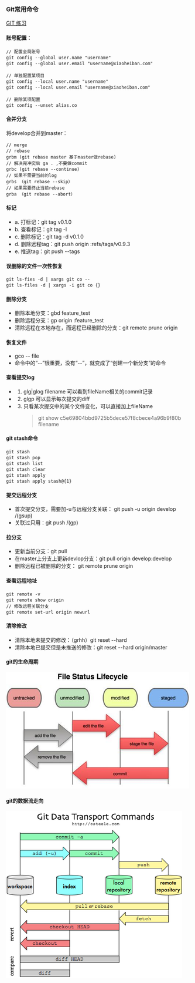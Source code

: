 ### Git常用命令
[GIT 练习](https://learngitbranching.js.org/?locale=zh_CN)
 

#### 账号配置：
```
// 配置全局账号
git config --global user.name "username"
git config --global user.email "username@xiaoheiban.com"

// 单独配置某项目
git config --local user.name "username"
git config --local user.email "username@xiaoheiban.com"

// 删除某项配置
git config --unset alias.co
```

#### 合并分支
将develop合并到master：

```
// merge
// rebase 
grbm (git rebase master 基于master做rebase)
// 解决完冲突后 ga . ,不要做commit 
grbc (git rebase --continue)
// 如果不需要当前的log
grbs （git rebase --skip）
// 如果需要终止当前rebase
grba （git rebase --abort）
```

#### 标记
- a. 打标记：git tag v0.1.0
- b. 查看标记：git tag -l
- c. 删除标记：git tag -d v0.1.0
- d. 删除远程tag：git push origin :refs/tags/v0.9.3
- e. 推送tag：git push --tags

#### 误删除的文件一次性恢复
```
git ls-fies -d | xargs git co --
git ls-files -d | xargs -i git co {}
```


#### 删除分支
- 删除本地分支：gbd feature_test
- 删除远程分支：gp origin :feature_test
- 清除远程在本地存在，而远程已经删除的分支：git remote prune origin

#### 恢复文件
- gco -- file
- 命令中的“--”很重要，没有“--”，就变成了“创建一个新分支”的命令

#### 查看提交log
- 1. glg|glog filename
可以看到fileName相关的commit记录
- 2. glgp
可以显示每次提交的diff
- 3. 只看某次提交中的某个文件变化，可以直接加上fileName
        > git show c5e69804bbd9725b5dece57f8cbece4a96b9f80b filename


#### git stash命令
```
git stash
git stash pop
git stash list
git stash clear
git stash apply
git stash apply stash@{1}
```


#### 提交远程分支
- 首次提交分支，需要加-u与远程分支关联： git push -u origin develop /(gsup)
- 关联过只用：git push /(gp)


#### 拉分支
- 更新当前分支：git pull
- 在master上分支上更新devlop分支：git pull origin develop:develop
- 删除远程已被删除的分支： git remote prune origin

#### 查看远程地址

```
git remote -v
git remote show origin
// 修改远程关联分支
git remote set-url origin newurl
```


#### 清除修改
- 清除本地未提交的修改：（grhh）git reset --hard
- 清除本地已提交但是未推送的修改：git reset --hard origin/master


#### git的生命周期
![](./media/git-life-cycle.jpg)


#### git的数据流走向
![](./media/git-data-transport-commands.png)
